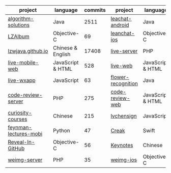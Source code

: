 | project | language | commits|project|language|commits|
| ------------- | ------------- |---- |---|---|----|
|[algorithm-solutions](https://github.com/lzwjava/algorithm-solutions)| Java | 2511 |[leachat-android](https://github.com/lzwjava/leanchat-android) | Java | 412|
|[LZAlbum](https://github.com/lzwjava/LZAlbum) |Objective-C |69|[leanchat-ios](https://github.com/lzwjava/leanchat-ios) | Objective-C | 556|
|[lzwjava.github.io](https://github.com/lzwjava/lzwjava.github.io)| Chinese & English | 17408|[live-server](https://github.com/lzwjava/live-server) | PHP|660|
|[live-mobile-web](https://github.com/lzwjava/live-mobile-web) |JavaScript & HTML| 528 |[live-web](https://github.com/lzwjava/live-web) |JavaScript & HTML| 140|
|[live-wxapp](https://github.com/lzwjava/live-wxapp)|JavaScript|63|[flower-recognition](https://github.com/lzwjava/flower-recognition)|Java|33|
|[code-review-server](https://github.com/lzwjava/code-review-server)|PHP| 275 |[code-review-web](https://github.com/lzwjava/code-review-web)|JavaScript & HTML| 302|
| [curiosity-courses](https://github.com/lzwjava/curiosity-courses)|Chinese|215|[lvchensign](https://github.com/lzwjava/lvchensign)|JavaScript|40|
| [feynman-lectures-mobi](https://github.com/lzwjava/feynman-lectures-mobi) |Python|47| [Creak](https://github.com/lzwjava/Creak)|Swift|49|
|[Reveal-In-GitHub](https://github.com/lzwjava/Reveal-In-GitHub) |Objective-C|56| [Keynotes](https://github.com/lzwjava/Keynotes)|Chinese |32|
|[weimg-server](https://github.com/lzwjava/weimg-server)|PHP|35|[weimg-ios](https://github.com/lzwjava/weimg-ios)|Objective-C|77|
